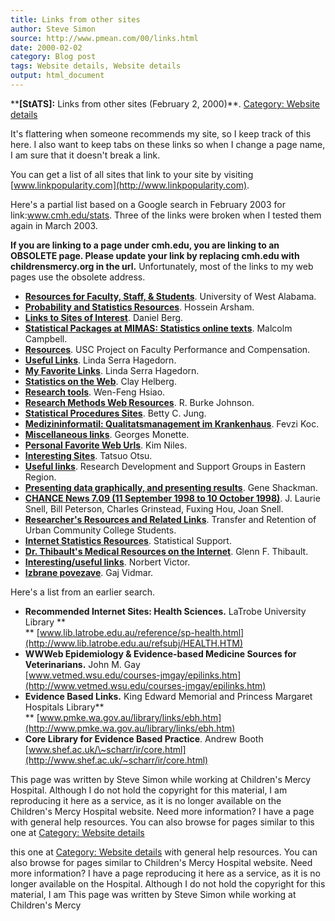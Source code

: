 ```yaml
---
title: Links from other sites
author: Steve Simon
source: http://www.pmean.com/00/links.html
date: 2000-02-02
category: Blog post
tags: Website details, Website details
output: html_document
---
```

****[StATS]:** Links from other sites (February 2,
2000)**. [Category: Website details](../category/WebsiteDetails.asp)

It\'s flattering when someone recommends my site, so I keep track of
this here. I also want to keep tabs on these links so when I change a
page name, I am sure that it doesn\'t break a link.

You can get a list of all sites that link to your site by visiting
[www.linkpopularity.com](http://www.linkpopularity.com).

Here\'s a partial list based on a Google search in February 2003 for
link:www.cmh.edu/stats. Three of the links were broken when I tested
them again in March 2003.

**If you are linking to a page under cmh.edu, you are linking to an
OBSOLETE page. Please update your link by replacing cmh.edu with
childrensmercy.org in the url.** Unfortunately, most of the links to my
web pages use the obsolete address.

-   **[Resources for Faculty, Staff, &
    Students](http://resources.uwa.edu/otherresources.htm)**. University
    of West Alabama.
-   **[Probability and Statistics
    Resources](http://ubmail.ubalt.edu/~harsham/statistics/REFSTAT.HTM)**.
    Hossein Arsham.
-   **[Links to Sites of
    Interest](http://faculty.washington.edu/danberg/bergweb/links.htm)**.
    Daniel Berg.
-   **[Statistical Packages at MIMAS: Statistics online
    texts](http://www.mimas.ac.uk/stats/oltexts.html)**. Malcolm
    Campbell.
-   **[Resources](http://www.usc.edu/dept/education/fpc/resources.htm)**.
    USC Project on Faculty Performance and Compensation.
-   **[Useful
    Links](http://www-rcf.usc.edu/~lsh/EDHP580UsefulLinks.html)**. Linda
    Serra Hagedorn.
-   **[My Favorite Links](http://www-rcf.usc.edu/~lsh/Links.html)**.
    Linda Serra Hagedorn.
-   **[Statistics on the
    Web](http://my.execpc.com/~helberg/statistics.html)**. Clay Helberg.
-   **[Research
    tools](http://members.tripod.com/mis_nos/research_tools.htm)**.
    Wen-Feng Hsiao.
-   **[Research Methods Web
    Resources](http://www.southalabama.edu/coe/bset/johnson/resources.html)**. R.
    Burke Johnson.
-   **[Statistical Procedures
    Sites](http://www.bettycjung.net/Statfxs.htm)**. Betty C. Jung.
-   **[Medizininformatil: Qualitatsmanagement im
    Krankenhaus](http://www.medknowledge.de/fach/medizininformatik.htm)**.
    Fevzi Koc.
-   **[Miscellaneous
    links](http://www.math.yorku.ca/Who/Faculty/Monette/links.html)**.
    Georges Monette.
-   **[Personal Favorite Web
    Urls](http://la.znet.com/~sdsampe/knfav.htm)**. Kim Niles.
-   **[Interesting
    Sites](http://wwwbs.let.hokudai.ac.jp/~otsu/sites.html)**. Tatsuo
    Otsu.
-   **[Useful
    links](http://www.rdeastern.nhs.uk/rdsg/usefullinks.htm)**. Research
    Development and Support Groups in Eastern Region.
-   **[Presenting data graphically, and presenting
    results](http://gsociology.icaap.org/methods/presenting.htm)**. Gene
    Shackman.
-   **[CHANCE News 7.09 (11 September 1998 to 10
    October 1998)](http://www.dartmouth.edu/~chance/chance_news/recent_news/chance_news_7.09.html)**. J.
    Laurie Snell, Bill Peterson, Charles Grinstead, Fuxing Hou, Joan
    Snell.
-   **[Researcher\'s Resources and Related
    Links](http://www.usc.edu/dept/education/truccs/TRUCCS_Resources.html)**.
    Transfer and Retention of Urban Community College Students.
-   **[Internet Statistics
    Resources](http://www.utexas.edu/cc/stat/world/General.html)**.
    Statistical Support.
-   **[Dr. Thibault\'s Medical Resources on the
    Internet](http://www.patientsafety.gov/thibault.html)**. Glenn F.
    Thibault.
-   **[Interesting/useful
    links](http://www.biometrie.uni-heidelberg.de/mb/nuezlichelinks.htm)**.
    Norbert Victor.
-   **[Izbrane
    povezave](http://www.mf.uni-lj.si/ibmi/povezave/povezave.html)**.
    Gaj Vidmar.

Here\'s a list from an earlier search.

-   **Recommended Internet Sites: Health Sciences.** LaTrobe University
    Library **\
    **
    [www.lib.latrobe.edu.au/reference/sp-health.html](http://www.lib.latrobe.edu.au/refsubj/HEALTH.HTM)
-   **WWWeb Epidemiology & Evidence-based Medicine Sources for
    Veterinarians.** John M. Gay\
    [www.vetmed.wsu.edu/courses-jmgay/epilinks.htm](http://www.vetmed.wsu.edu/courses-jmgay/epilinks.htm)
-   **Evidence Based Links.** King Edward Memorial and Princess Margaret
    Hospitals Library**\
    **
    [www.pmke.wa.gov.au/library/links/ebh.htm](http://www.pmke.wa.gov.au/library/links/ebh.htm)
-   **Core Library for Evidence Based Practice**. Andrew Booth\
    [www.shef.ac.uk/\~scharr/ir/core.html](http://www.shef.ac.uk/~scharr/ir/core.html)

This page was written by Steve Simon while working at Children\'s Mercy
Hospital. Although I do not hold the copyright for this material, I am
reproducing it here as a service, as it is no longer available on the
Children\'s Mercy Hospital website. Need more information? I have a page
with general help resources. You can also browse for pages similar to
this one at [Category: Website details](../category/WebsiteDetails.asp)
<!---More--->
this one at [Category: Website details](../category/WebsiteDetails.asp)
with general help resources. You can also browse for pages similar to
Children\'s Mercy Hospital website. Need more information? I have a page
reproducing it here as a service, as it is no longer available on the
Hospital. Although I do not hold the copyright for this material, I am
This page was written by Steve Simon while working at Children\'s Mercy

<!---Do not use
****[StATS]:** Links from other sites (February 2,
This page was written by Steve Simon while working at Children\'s Mercy
Hospital. Although I do not hold the copyright for this material, I am
reproducing it here as a service, as it is no longer available on the
Children\'s Mercy Hospital website. Need more information? I have a page
with general help resources. You can also browse for pages similar to
this one at [Category: Website details](../category/WebsiteDetails.asp)
--->

